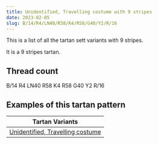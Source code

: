 ```yaml
---
title: Unidentified, Travelling costume with 9 stripes
date: 2023-02-05
slug: B/14/R4/LN40/R58/K4/R58/G40/Y2/R/16
---
```

This is a list of all the tartan sett variants with 9 stripes.

It is a 9 stripes tartan.


## Thread count
B/14 R4 LN40 R58 K4 R58 G40 Y2 R/16

## Examples of this tartan pattern

| Tartan Variants |
|---------------|
| [Unidentified, Travelling costume](/variants/b/14/r4/ln40/r58/k4/r58/g40/y2/r/16-b304080-g008000-k000000-lne0e0e0-rc00000-yf0c000)||
